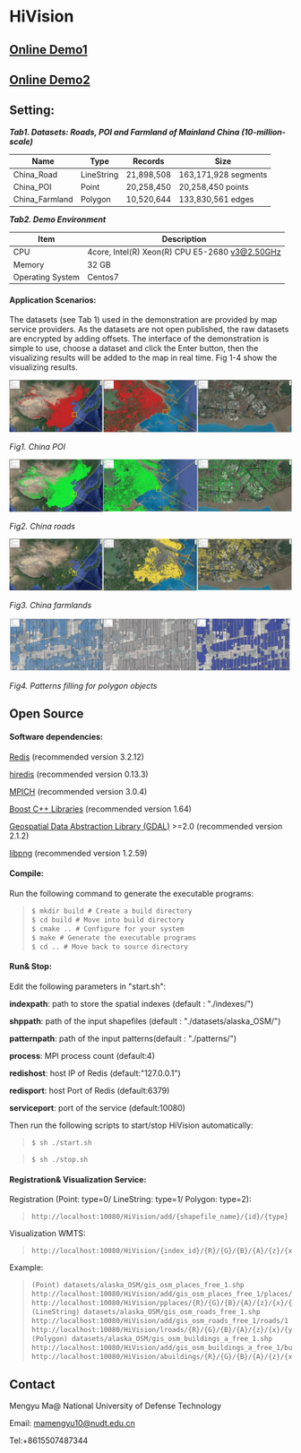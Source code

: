 # HiVision


## [Online Demo1](http://www.higis.org.cn:8080/hivision/) 

## [Online Demo2](http://www.higis.org.cn:8080/hivision_with_pattern/)



## Setting: 

***Tab1. Datasets: Roads, POI and Farmland of Mainland China (10-million-scale)***

| Name           | Type       | Records    | Size                 |
| -------------- | ---------- | ---------- | -------------------- |
| China_Road     | LineString | 21,898,508 | 163,171,928 segments |
| China_POI      | Point      | 20,258,450 | 20,258,450 points    |
| China_Farmland | Polygon    | 10,520,644 | 133,830,561 edges    |

***Tab2.  Demo Environment***

| Item             | Description                                    |
| ---------------- | ---------------------------------------------- |
| CPU              | 4core, Intel(R) Xeon(R) CPU E5-2680 v3@2.50GHz |
| Memory           | 32 GB                                          |
| Operating System | Centos7                                        |

#### Application Scenarios:

The datasets (see Tab 1) used in the demonstration are provided by map service providers. As the datasets are not open published, the raw datasets are encrypted by adding offsets. The interface of the demonstration is simple to use, choose a dataset and click the Enter button, then the visualizing results will be added to the map in real time. Fig 1-4 show the visualizing results.

![fig1](./figures/f1.jpg)

*Fig1. China POI*

![fig2](./figures/f2.jpg)

*Fig2. China roads*

![fig3](./figures/f3.jpg)

*Fig3. China farmlands*

![fig4](./figures/f4.jpg)

*Fig4. Patterns filling for polygon objects*

## Open Source

#### Software dependencies:

[Redis](https://redis.io) (recommended version 3.2.12)

[hiredis](https://github.com/redis/hiredis) (recommended version 0.13.3)

[MPICH](http://www.mpich.org/) (recommended version 3.0.4)

[Boost C++ Libraries](https://www.boost.org/) (recommended version 1.64)

[Geospatial Data Abstraction Library (GDAL)](http://www.gdal.org/) >=2.0 (recommended version 2.1.2)

[libpng](http://www.libpng.org/pub/png//libpng.html) (recommended version 1.2.59)

#### Compile:

Run the following command to generate the executable programs:

> ```shell
> $ mkdir build # Create a build directory
> $ cd build # Move into build directory
> $ cmake .. # Configure for your system
> $ make # Generate the executable programs
> $ cd .. # Move back to source directory
> ```

#### Run& Stop:

Edit the following parameters in "start.sh":

**indexpath**: path to store the spatial indexes (default : "./indexes/")

**shppath**: path of the input shapefiles (default : "./datasets/alaska_OSM/")

**patternpath**: path of the input patterns(default : "./patterns/")

**process**: MPI process count (default:4)

**redishost**: host IP of Redis (default:"127.0.0.1")

**redisport**: host Port of Redis (default:6379)

**serviceport**: port of the service (default:10080)

Then run the following scripts to start/stop HiVision automatically:

> ```shell
> $ sh ./start.sh
> ```

> ```shell
> $ sh ./stop.sh
> ```

#### Registration& Visualization Service:

Registration (Point: type=0/ LineString: type=1/ Polygon: type=2):

> ```react
> http://localhost:10080/HiVision/add/{shapefile_name}/{id}/{type}
> ```

Visualization WMTS:

> ```react
> http://localhost:10080/HiVision/{index_id}/{R}/{G}/{B}/{A}/{z}/{x}/{y}.png
> ```

Example:

> ```react
> (Point) datasets/alaska_OSM/gis_osm_places_free_1.shp 
> http://localhost:10080/HiVision/add/gis_osm_places_free_1/places/0
> http://localhost:10080/HiVision/pplaces/{R}/{G}/{B}/{A}/{z}/{x}/{y}.png
> (LineString) datasets/alaska_OSM/gis_osm_roads_free_1.shp
> http://localhost:10080/HiVision/add/gis_osm_roads_free_1/roads/1
> http://localhost:10080/HiVision/lroads/{R}/{G}/{B}/{A}/{z}/{x}/{y}.png
> (Polygon) datasets/alaska_OSM/gis_osm_buildings_a_free_1.shp 
> http://localhost:10080/HiVision/add/gis_osm_buildings_a_free_1/buildings/2
> http://localhost:10080/HiVision/abuildings/{R}/{G}/{B}/{A}/{z}/{x}/{y}.png
> ```



## Contact

Mengyu Ma@ National University of Defense Technology

Email: mamengyu10@nudt.edu.cn

Tel:+8615507487344
